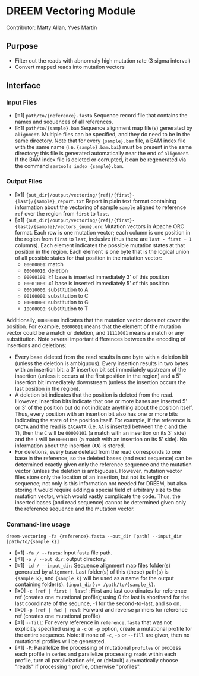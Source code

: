 # DREEM Vectoring Module
Contributor: Matty Allan, Yves Martin

## Purpose
- Filter out the reads with abnormaly high mutation rate (3 sigma interval)
- Convert mapped reads into mutation vectors


## Interface

### Input Files
- [=1] ```path/to/{reference}.fasta``` Sequence record file that contains the names and sequences of all references.
- [≥1] ```path/to/{sample}.bam``` Sequence alignment map file(s) generated by ```alignment```. Multiple files can be specified, and they do need to be in the same directory. Note that for every ```{sample}.bam``` file, a BAM index file with the same name (i.e. ```{sample}.bam.bai```) must be present in the same directory; this file is generated automatically near the end of ```alignment```. If the BAM index file is deleted or corrupted, it can be regenerated via the command ```samtools index {sample}.bam```.

### Output Files
- [≥1] ```{out_dir}/output/vectoring/{ref}/{first}-{last}/{sample}_report.txt``` Report in plain text format containing information about the vectoring of sample ```sample``` aligned to reference ```ref``` over the region from ```first``` to ```last```.
- [≥1] ```{out_dir}/output/vectoring/{ref}/{first}-{last}/{sample}/vectors_{num}.orc``` Mutation vectors in Apache ORC format. Each row is one mutation vector; each column is one position in the region from ```first``` to ```last```, inclusive (thus there are ```last - first + 1``` columns). Each element indicates the possible mutation states at that position in the region. Each element is one byte that is the logical union of all possible states for that position in the mutation vector:
  - ```00000001```: match
  - ```00000010```: deletion
  - ```00000100```: ≥1 base is inserted immediately 3' of this position
  - ```00001000```: ≥1 base is inserted immediately 5' of this position
  - ```00010000```: substitution to A
  - ```00100000```: substitution to C
  - ```01000000```: substitution to G
  - ```10000000```: substitution to T

Additionally, ```00000000``` indicates that the mutation vector does not cover the position. For example, ```00000011``` means that the element of the mutation vector could be a match or deletion, and ```11110001``` means a match or any substitution. Note several important differences between the encoding of insertions and deletions:
- Every base deleted from the read results in one byte with a deletion bit (unless the deletion is ambiguous). Every insertion results in two bytes with an insertion bit: a 3' insertion bit set immediately upstream of the insertion (unless it occurs at the first position in the region) and a 5' insertion bit immediately downstream (unless the insertion occurs the last position in the region).
- A deletion bit indicates that the position is deleted from the read. However, insertion bits indicate that one or more bases are inserted 5' or 3' of the position but do not indicate anything about the position itself. Thus, every position with an insertion bit also has one or more bits indicating the state of the position itself. For example, if the reference is ```GACTA``` and the read is ```GACAATA``` (i.e. ```AA``` is inserted between the ```C``` and the ```T```), then the ```C``` will be ```00000101``` (a match with an insertion on its 3' side) and the ```T``` will be ```00001001``` (a match with an insertion on its 5' side). No information about the insertion (```AA```) is stored.
- For deletions, every base deleted from the read corresponds to one base in the reference, so the deleted bases (and read sequence) can be determined exactly given only the reference sequence and the mutation vector (unless the deletion is ambiguous). However, mutation vector files store only the location of an insertion, but not its length or sequence; not only is this information not needed for DREEM, but also storing it would require adding a special field of arbitrary size to the mutation vector, which would vastly complicate the code. Thus, the inserted bases (and read sequence) cannot be determined given only the reference sequence and the mutation vector.

### Command-line usage
```dreem-vectoring -fa {reference}.fasta --out_dir [path] --input_dir [path/to/{sample_k}]```
- [=1] ```-fa / --fasta```: Input fasta file path.
- [≤1] ```-o / --out_dir```: output directory.
- [≥1] ```-id / --input_dir```: Sequence alignment map files folder(s) generated by ```alignment```. Last folder(s) of this (these) path(s) is `{sample_k}`, and `{sample_k}` will be used as a name for the output containing folder(s). `{input_dir}:= /path/to/{sample_k}`.
- [≥0] ```-c [ref | first | last]```: First and last coordinates for reference ref (creates one mutational profile); using 0 for last is shorthand for the last coordinate of the sequnce, -1 for the second-to-last, and so on.
- [≥0] ```-p [ref | fwd | rev]```: Forward and reverse primers for reference ref (creates one mutational profile)
- [≤1] ```--fill```: For every reference in ```reference.fasta``` that was not explicitly specified using a ```-c``` or ```-p``` option, create a mutational profile for the entire sequence. Note: if none of ```-c```, ```-p``` or ```--fill``` are given, then no mutational profiles will be generated.
- [≤1] ```-P```: Parallelize the processing of mutational ```profiles``` or process each profile in series and parallelize processing ```reads``` within each profile, turn all paralleization ```off```, or (default) ```auto```matically choose "reads" if processing 1 profile, otherwise "profiles".
